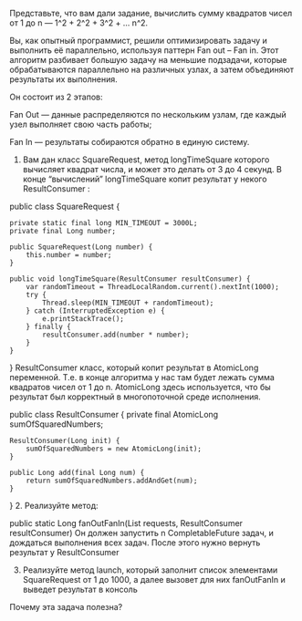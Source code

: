 Представьте, что вам дали задание, вычислить сумму квадратов чисел от 1 до n — 1^2 + 2^2 + 3^2 + … n^2.

Вы, как опытный программист, решили оптимизировать задачу и выполнить её параллельно, 
используя паттерн Fan out – Fan in. 
Этот алгоритм разбивает большую задачу на меньшие подзадачи, 
которые обрабатываются параллельно на различных узлах, а затем объединяют результаты их выполнения.

Он состоит из 2 этапов:

Fan Out — данные распределяются по нескольким узлам, где каждый узел выполняет свою часть работы;

Fan In — результаты собираются обратно в единую систему.

1.  Вам дан класс SquareRequest, метод longTimeSquare которого вычисляет квадрат числа, 
и может это делать от 3 до 4 секунд. В конце “вычислений” longTimeSquare 
копит результат у некого ResultConsumer :

public class SquareRequest {

    private static final long MIN_TIMEOUT = 3000L;
    private final Long number;

    public SquareRequest(Long number) {
        this.number = number;
    }

    public void longTimeSquare(ResultConsumer resultConsumer) {
        var randomTimeout = ThreadLocalRandom.current().nextInt(1000);
        try {
            Thread.sleep(MIN_TIMEOUT + randomTimeout);
        } catch (InterruptedException e) {
            e.printStackTrace();
        } finally {
            resultConsumer.add(number * number);
        }
    }
}
ResultConsumer класс, который копит результат в AtomicLong переменной. 
Т.е. в конце алгоритма у нас там будет лежать сумма квадратов чисел от 1 до n.
AtomicLong здесь используется, что бы результат был корректный в многопоточной среде исполнения.

public class ResultConsumer {
private final AtomicLong sumOfSquaredNumbers;

    ResultConsumer(Long init) {
        sumOfSquaredNumbers = new AtomicLong(init);
    }

    public Long add(final Long num) {
        return sumOfSquaredNumbers.addAndGet(num);
    }
}
2. Реализуйте метод:

public static Long fanOutFanIn(List<SquareRequest> requests, ResultConsumer resultConsumer)
Он должен запустить n CompletableFuture задач, и дождаться выполнения всех задач. 
После этого нужно вернуть результат у ResultConsumer

3. Реализуйте метод launch, который заполнит список элементами SquareRequest 
от 1 до 1000, а далее вызовет для них fanOutFanIn и выведет результат в консоль

Почему эта задача полезна?
